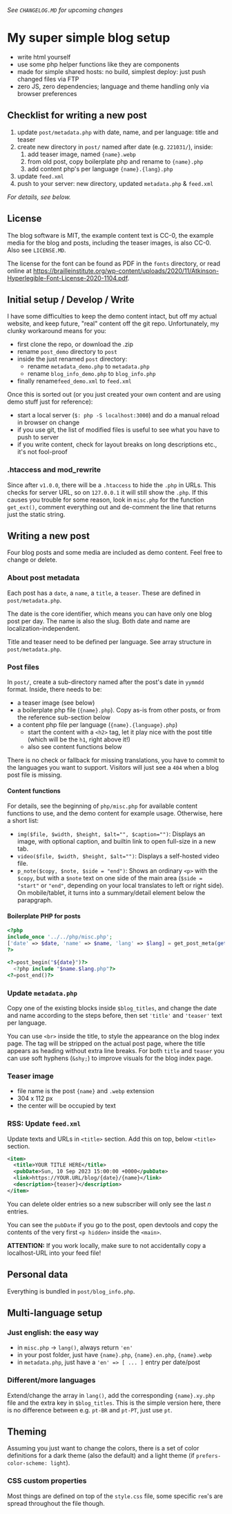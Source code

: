 
*See `CHANGELOG.MD` for upcoming changes*

# My super simple blog setup

- write html yourself
- use some php helper functions like they are components
- made for simple shared hosts: no build, simplest deploy: just push changed files via FTP
- zero JS, zero dependencies; language and theme handling only via browser preferences

## Checklist for writing a new post

1. update `post/metadata.php` with date, name, and per language: title and teaser
2. create new directory in `post/` named after date (e.g. `221031/`), inside:
    1. add teaser image, named `{name}.webp`
    2. from old post, copy boilerplate php and rename to `{name}.php`
    3. add content php's per language `{name}.{lang}.php`
3. update `feed.xml`
4. push to your server: new directory, updated `metadata.php` & `feed.xml`

_For details, see below._

## License

The blog software is MIT, the example content text is CC-0, the example media for the blog and posts, including the teaser images, is also CC-0. Also see `LICENSE.MD`.

The license for the font can be found as PDF in the `fonts` directory, or read online at https://brailleinstitute.org/wp-content/uploads/2020/11/Atkinson-Hyperlegible-Font-License-2020-1104.pdf.

## Initial setup / Develop / Write

I have some difficulties to keep the demo content intact, but off my actual website, and keep future, "real" content off the git repo. Unfortunately, my clunky workaround means for you:

- first clone the repo, or download the .zip
- rename `post_demo` directory to `post`
- inside the just renamed `post` directory:
  - rename `metadata_demo.php` to `metadata.php`
  - rename `blog_info_demo.php` to `blog_info.php`
- finally rename`feed_demo.xml` to `feed.xml`

Once this is sorted out (or you just created your own content and are using demo stuff just for reference):

- start a local server (`$: php -S localhost:3000`) and do a manual reload in browser on change
- if you use git, the list of modified files is useful to see what you have to push to server
- if you write content, check for layout breaks on long descriptions etc., it's not fool-proof

### .htaccess and mod_rewrite

Since after `v1.0.0`, there will be a `.htaccess` to hide the `.php` in URLs. This checks for server URL, so on `127.0.0.1` it will still show the `.php`. If this causes you trouble for some reason, look in `misc.php` for the function `get_ext()`, comment everything out and de-comment the line that returns just the static string.

## Writing a new post

Four blog posts and some media are included as demo content. Feel free to change or delete. 

### About post metadata

Each post has a `date`, a `name`, a `title`, a `teaser`. These are defined in `post/metadata.php`.

The date is the core identifier, which means you can have only one blog post per day. The name is also the slug. Both date and name are localization-independent.

Title and teaser need to be defined per language. See array structure in `post/metadata.php`.

### Post files

In `post/`, create a sub-directory named after the post's date in `yymmdd` format. Inside, there needs to be:

- a teaser image (see below)
- a boilerplate php file (`{name}.php`). Copy as-is from other posts, or from the reference sub-section below
- a content php file per language (`{name}.{language}.php`)
  - start the content with a `<h2>` tag, let it play nice with the post title (which will be the `h1`, right above it!)
  - also see content functions below

There is no check or fallback for missing translations, you have to commit to the languages you want to support. Visitors will just see a `404` when a blog post file is missing.

#### Content functions

For details, see the beginning of `php/misc.php` for available content functions to use, and the demo content for example usage. Otherwise, here a short list:

- `img($file, $width, $height, $alt="", $caption="")`: Displays an image, with optional caption, and builtin link to open full-size in a new tab.
- `video($file, $width, $height, $alt="")`: Displays a self-hosted video file.
- `p_note($copy, $note, $side = "end")`: Shows an ordinary `<p>` with the `$copy`, but with a `$note` text on one side of the main area (`$side = "start"` or `"end"`, depending on your local translates to left or right side). On mobile/tablet, it turns into a summary/detail element below the parapgraph.

#### Boilerplate PHP for posts
```php
<?php
include_once '../../php/misc.php';
['date' => $date, 'name' => $name, 'lang' => $lang] = get_post_meta(getcwd());
?>

<?=post_begin("${date}")?>
  <?php include "$name.$lang.php"?>
<?=post_end()?>
```

### Update `metadata.php`

Copy one of the existing blocks inside `$blog_titles`, and change the date and name according to the steps before, then set `'title'` and `'teaser'` text per language.

You can use `<br>` inside the title, to style the appearance on the blog index page. The tag will be stripped on the actual post page, where the title appears as heading without extra line breaks. For both `title` and `teaser` you can use soft hyphens (`&shy;`) to improve visuals for the blog index page.

### Teaser image

- file name is the post `{name}` and `.webp` extension
- 304 x 112 px
- the center will be occupied by text

### RSS: Update `feed.xml`

Update texts and URLs in `<title>` section.
Add this on top, below `<title>` section. 
```xml
<item>
  <title>YOUR TITLE HERE</title>
  <pubDate>Sun, 10 Sep 2023 15:00:00 +0000</pubDate>
  <link>https://YOUR.URL/blog/{date}/{name}</link>
  <description>{teaser}</description>
</item>
```
You can delete older entries so a new subscriber will only see the last _n_ entries.

You can see the `pubDate` if you go to the post, open devtools and copy the contents of the very first `<p hidden>` inside the `<main>`.

__ATTENTION:__ If you work locally, make sure to not accidentally copy a localhost-URL into your feed file!

## Personal data

 Everything is bundled in `post/blog_info.php`.

## Multi-language setup

### Just english: the easy way

- in `misc.php` -> `lang()`, always return `'en'`
- in your post folder, just have `{name}.php`, `{name}.en.php`, `{name}.webp`
- in `metadata.php`, just have a `'en' => [ ... ]` entry per date/post

### Different/more languages

Extend/change the array in `lang()`, add the corresponding `{name}.xy.php` file and the extra key in `$blog_titles`. This is the simple version here, there is no difference between e.g. `pt-BR` and `pt-PT`, just use `pt`.

## Theming

Assuming you just want to change the colors, there is a set of color definitions for a dark theme (also the default) and a light theme (if `prefers-color-scheme: light`).

### CSS custom properties

Most things are defined on top of the `style.css` file, some specific `rem`'s are spread throughout the file though.